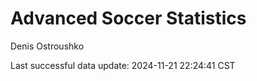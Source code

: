 # Advanced Soccer Statistics
Denis Ostroushko

<!-- gfm -->

Last successful data update: 2024-11-21 22:24:41 CST
